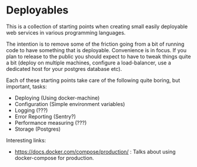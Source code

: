 # Deployables
This is a collection of starting points when creating small easily
deployable web services in various programming languages.

The intention is to remove some of the friction going from a bit of
running code to have something that is deployable. Convenience is
in focus. If you plan to release to the public you should expect
to have to tweak things quite a bit (deploy on multiple machines,
configure a load-balancer, use a dedicated host for your postgres
database etc).

Each of these starting points take care of the following quite boring,
but important, tasks:

  * Deploying (Using docker-machine)
  * Configuration (Simple environment variables)
  * Logging (???)
  * Error Reporting (Sentry?)
  * Performance measuring (???)
  * Storage (Postgres)

Interesting links:

- https://docs.docker.com/compose/production/ : Talks about using
  docker-compose for production.
